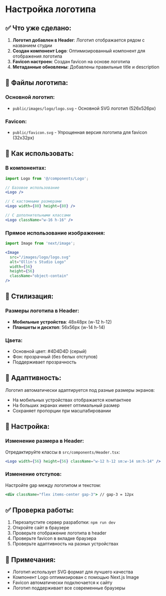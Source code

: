 # Настройка логотипа

## ✅ Что уже сделано:

1. **Логотип добавлен в Header**: Логотип отображается рядом с названием студии
2. **Создан компонент Logo**: Оптимизированный компонент для отображения логотипа
3. **Favicon настроен**: Создан favicon на основе логотипа
4. **Метаданные обновлены**: Добавлены правильные title и description

## 📁 Файлы логотипа:

### Основной логотип:
- `public/images/logo/logo.svg` - Основной SVG логотип (526x526px)

### Favicon:
- `public/favicon.svg` - Упрощенная версия логотипа для favicon (32x32px)

## 🎯 Как использовать:

### В компонентах:
```jsx
import Logo from '@/components/Logo';

// Базовое использование
<Logo />

// С кастомными размерами
<Logo width={80} height={80} />

// С дополнительными классами
<Logo className="w-16 h-16" />
```

### Прямое использование изображения:
```jsx
import Image from 'next/image';

<Image
  src="/images/logo/logo.svg"
  alt="Ollin's Studio Logo"
  width={56}
  height={56}
  className="object-contain"
/>
```

## 🎨 Стилизация:

### Размеры логотипа в Header:
- **Мобильные устройства**: 48x48px (w-12 h-12)
- **Планшеты и десктоп**: 56x56px (w-14 h-14)

### Цвета:
- Основной цвет: #4D4D4D (серый)
- Фон: прозрачный (без белых отступов)
- Поддерживает прозрачность

## 📱 Адаптивность:

Логотип автоматически адаптируется под разные размеры экранов:
- На мобильных устройствах отображается компактнее
- На больших экранах имеет оптимальный размер
- Сохраняет пропорции при масштабировании

## 🔧 Настройка:

### Изменение размера в Header:
Отредактируйте классы в `src/components/Header.tsx`:
```jsx
<Logo width={56} height={56} className="w-12 h-12 sm:w-14 sm:h-14" />
```

### Изменение отступов:
Настройте gap между логотипом и текстом:
```jsx
<div className="flex items-center gap-3"> // gap-3 = 12px
```

## ✅ Проверка работы:

1. Перезапустите сервер разработки: `npm run dev`
2. Откройте сайт в браузере
3. Проверьте отображение логотипа в header
4. Проверьте favicon в вкладке браузера
5. Проверьте адаптивность на разных устройствах

## 📝 Примечания:

- Логотип использует SVG формат для лучшего качества
- Компонент Logo оптимизирован с помощью Next.js Image
- Favicon автоматически подключается к сайту
- Логотип поддерживает все современные браузеры 